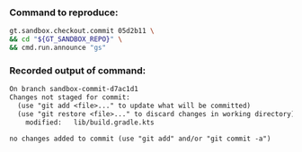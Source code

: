 ### Command to reproduce:
```bash
gt.sandbox.checkout.commit 05d2b11 \
&& cd "${GT_SANDBOX_REPO}" \
&& cmd.run.announce "gs"
```

### Recorded output of command:
```txt
On branch sandbox-commit-d7ac1d1
Changes not staged for commit:
  (use "git add <file>..." to update what will be committed)
  (use "git restore <file>..." to discard changes in working directory)
	modified:   lib/build.gradle.kts

no changes added to commit (use "git add" and/or "git commit -a")
```

